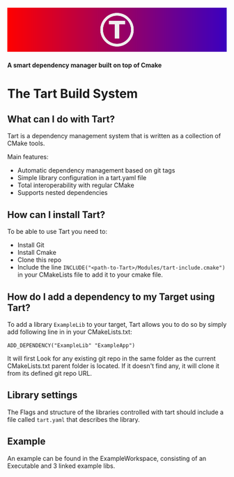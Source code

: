 ![Tart](./Resources/tart-banner-path.svg)

#### A smart dependency manager built on top of Cmake

# The Tart Build System
## What can I do with Tart?

Tart is a dependency management system that is written as a collection of CMake tools. 

Main features:
* Automatic dependency management based on git tags
* Simple library configuration  in a tart.yaml file
* Total interoperability with regular CMake
* Supports nested dependencies

## How can I install Tart?

To be able to use Tart you need to:
* Install Git
* Install Cmake
* Clone this repo
* Include the line  `INCLUDE("<path-to-Tart>/Modules/tart-include.cmake")` in your CMakeLists file to add it to your cmake file.


## How do I add a dependency to my Target using Tart?

To add a library `ExampleLib` to your target, Tart allows you to do so by simply add following line in in your CMakeLists.txt:

```
ADD_DEPENDENCY("ExampleLib" "ExampleApp")
```
It will first Look for any existing git repo in the same folder as the current CMakeLists.txt parent folder is located. If it doesn't find any, it will clone it from its defined git repo URL.

## Library settings

The Flags and structure of the libraries controlled with tart should include a file called `tart.yaml` that describes the library.


## Example

An example can be found in the ExampleWorkspace, consisting of an Executable and 3 linked example libs.
